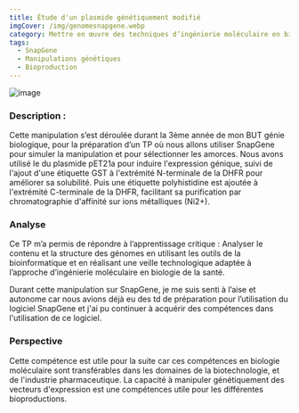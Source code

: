 ```yaml
---
title: Étude d'un plasmide génétiquement modifié
imgCover: /img/genomesnapgene.webp
category: Mettre en œuvre des techniques d’ingénierie moléculaire en biologie de la santé
tags:
  - SnapGene
  - Manipulations génétiques
  - Bioproduction
---
```


![image](/img/genomesnapgene.webp)

### Description :

Cette manipulation s’est déroulée durant la 3ème année de mon BUT génie biologique, pour la préparation d’un TP où nous allons utiliser SnapGene pour simuler la manipulation et pour sélectionner les amorces. Nous avons utilisé le du plasmide pET21a pour induire l'expression génique, suivi de l'ajout d'une étiquette GST à l'extrémité N-terminale de la DHFR pour améliorer sa solubilité. Puis une étiquette polyhistidine est ajoutée à l'extrémité C-terminale de la DHFR, facilitant sa purification par chromatographie d'affinité sur ions métalliques (Ni2+).

### Analyse

Ce TP m’a permis de répondre à l’apprentissage critique : Analyser le contenu et la structure des génomes en utilisant les outils de la bioinformatique et en réalisant une veille technologique adaptée à l’approche d’ingénierie moléculaire en biologie de la santé.

Durant cette manipulation sur SnapGene, je me suis senti à l’aise et autonome car nous avions déjà eu des td de préparation pour l’utilisation du logiciel SnapGene et j'ai pu continuer à acquérir des compétences dans l'utilisation de ce logiciel.

### Perspective

Cette compétence est utile pour la suite car ces compétences en biologie moléculaire sont transférables dans les domaines de la biotechnologie, et de l'industrie pharmaceutique. La capacité à manipuler génétiquement des vecteurs d'expression est une compétences utile pour les différentes bioproductions.
